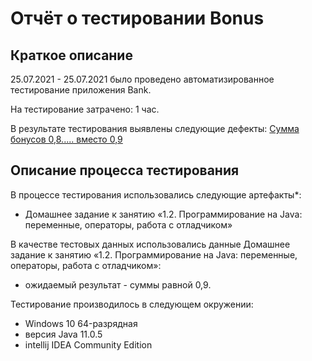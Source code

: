 # Отчёт о тестировании Bonus

## Краткое описание

25.07.2021 - 25.07.2021 было проведено автоматизированное тестирование приложения Bank.

На тестирование затрачено: 1 час.

В результате тестирования выявлены следующие дефекты:
[Сумма бонусов 0,8..... вместо 0,9](https://github.com/IgorOstroverkhov/Bonus2/issues/1)

## Описание процесса тестирования

В процессе тестирования использовались следующие артефакты*:
* Домашнее задание к занятию «1.2. Программирование на Java: переменные, операторы, работа с отладчиком»


В качестве тестовых данных использовались данные Домашнее задание к занятию «1.2. Программирование на Java: переменные, операторы, работа с отладчиком»:
* ожидаемый результат - суммы равной 0,9.

Тестирование производилось в следующем окружении:
* Windows 10 64-разрядная
* версия Java 11.0.5
* intellij IDEA Community Edition